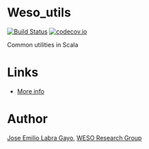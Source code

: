 Weso_utils
=====
[![Build Status](https://travis-ci.org/labra/weso_utils.svg?branch=master)](https://travis-ci.org/labra/weso_utils)
[![codecov.io](http://codecov.io/github/labra/weso_utils/coverage.svg?branch=master)](http://codecov.io/github/labra/weso_utils?branch=master)


Common utilities in Scala

Links
=====

* [More info](http://labra.github.io/wesin)

Author
======

[Jose Emilio Labra Gayo](http://www.di.uniovi.es/~labra), [WESO Research Group](http://www.weso.es)

